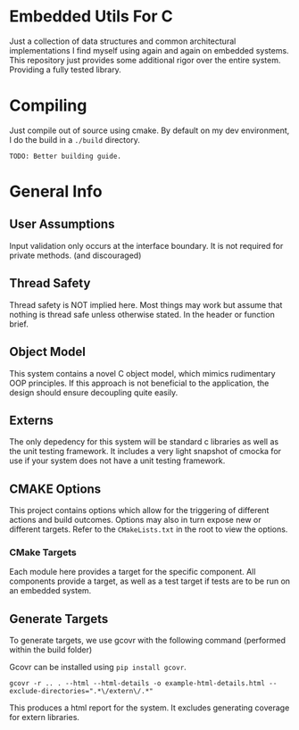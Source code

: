 # Embedded Utils For C

Just a collection of data structures and common architectural implementations I find myself using again and again on embedded systems. This repository just provides some additional rigor over the entire system. Providing a fully tested library.

# Compiling
Just compile out of source using cmake. By default on my dev environment, I do the build in a `./build` directory.

```
TODO: Better building guide.
```

# General Info

## User Assumptions
Input validation only occurs at the interface boundary. It is not required for private methods. (and discouraged)

## Thread Safety
Thread safety is NOT implied here. Most things may work but assume that nothing is thread safe unless otherwise stated. In the header or function brief.

## Object Model
This system contains a novel C object model, which mimics rudimentary OOP principles. If this approach is not beneficial to the application, the design should ensure decoupling quite easily.

## Externs
The only depedency for this system will be standard c libraries as well as the unit testing framework. It includes a very light snapshot of cmocka for use if your system does not have a unit testing framework. 

## CMAKE Options
This project contains options which allow for the triggering of different actions and build outcomes. Options may also in turn expose new or different targets. Refer to the `CMakeLists.txt` in the root to view the options.

### CMake Targets
Each module here provides a target for the specific component. All components provide a target, as well as a test target if tests are to be run on an embedded system.


## Generate Targets
To generate targets, we use gcovr with the following command (performed within the build folder)

Gcovr can be installed using `pip install gcovr`.

```
gcovr -r .. . --html --html-details -o example-html-details.html --exclude-directories=".*\/extern\/.*"
```

This produces a html report for the system. It excludes generating coverage for extern libraries.
